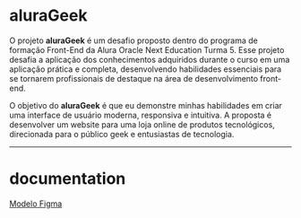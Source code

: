 # aluraGeek

O projeto **aluraGeek** é um desafio proposto dentro do programa de formação Front-End da Alura Oracle Next Education Turma 5. Esse projeto desafia a aplicação dos conhecimentos adquiridos durante o curso em uma aplicação prática e completa, desenvolvendo habilidades essenciais para se tornarem profissionais de destaque na área de desenvolvimento front-end.

O objetivo do **aluraGeek** é que eu demonstre minhas habilidades em criar uma interface de usuário moderna, responsiva e intuitiva. A proposta é desenvolver um website para uma loja online de produtos tecnológicos, direcionada para o público geek e entusiastas de tecnologia.

---

# documentation

[Modelo Figma](https://www.figma.com/file/itJpWbvHxSUcUeMPy1lmof/AluraGeek?type=design&mode=design&t=P99m1to4SHii1cUn-0)
